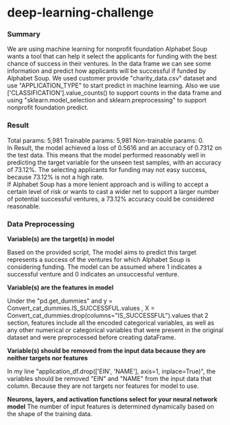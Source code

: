 # deep-learning-challenge

### Summary
We are using machine learning for nonprofit foundation Alphabet Soup wants a tool that can help it select the applicants for funding with the best chance of success in their ventures. 
In the data frame we can see some information and predict how applicants will be successful if funded by Alphabet Soup. We used customer provide "charity_data.csv" dataset and use "APPLICATION_TYPE" to start predict in machine learning.
Also we use ['CLASSIFICATION'].value_counts() to support counts in the data frame and using "sklearn.model_selection and sklearn.preprocessing" to support nonprofit foundation predict.

### Result
Total params: 5,981 Trainable params: 5,981 Non-trainable params: 0.    
In Result, the model achieved a loss of 0.5616 and an accuracy of 0.7312 on the test data. 
This means that the model performed reasonably well in predicting the target variable for the unseen test samples, with an accuracy of 73.12%. The selecting applicants for funding may not easy success, 
because 73.12% is not a high rate.  
If Alphabet Soup has a more lenient approach and is willing to accept a certain level of risk or wants to cast a wider net to support a larger number of potential successful ventures, 
a 73.12% accuracy could be considered reasonable.

### Data Preprocessing
**Variable(s) are the target(s) in model**

Based on the provided script, The model aims to predict this target represents a success of the ventures for which Alphabet Soup is considering funding. The model can be assumed  where 1 indicates a successful venture and 0 indicates an unsuccessful venture.

**Variable(s) are the features in model**

Under the "pd.get_dummies" and y = Convert_cat_dummies.IS_SUCCESSFUL.values , X = Convert_cat_dummies.drop(columns="IS_SUCCESSFUL").values that 2 section,  features include all the encoded categorical variables, as well as any other numerical or categorical variables that were present in the original dataset and were preprocessed before creating dataFrame.

**Variable(s) should be removed from the input data because they are neither targets nor features**

In my line "application_df.drop(['EIN', 'NAME'], axis=1, inplace=True)", the variables should be removed "EIN" and "NAME" from the input data that column.  Because they are not targets nor features for model to use.

**Neurons, layers, and activation functions select for your neural network model**
The number of input features is determined dynamically based on the shape of the training data. 
